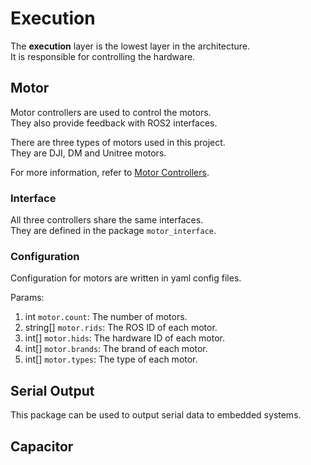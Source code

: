 # Execution

The **execution** layer is the lowest layer in the architecture. \
It is responsible for controlling the hardware.

## Motor

Motor controllers are used to control the motors. \
They also provide feedback with ROS2 interfaces.

There are three types of motors used in this project. \
They are DJI, DM and Unitree motors.

For more information, refer to [Motor Controllers](motor_controllers.md).

### Interface

All three controllers share the same interfaces. \
They are defined in the package `motor_interface`.

### Configuration

Configuration for motors are written in yaml config files.

Params:
1. int `motor.count`: The number of motors.
2. string[] `motor.rids`: The ROS ID of each motor.
3. int[] `motor.hids`: The hardware ID of each motor.
4. int[] `motor.brands`: The brand of each motor.
5. int[] `motor.types`: The type of each motor.

## Serial Output

This package can be used to output serial data to embedded systems.



## Capacitor